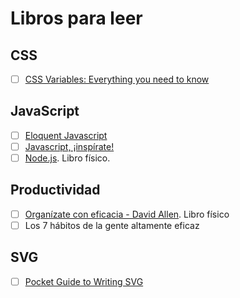 # Libros para leer

## CSS

- [ ] [CSS Variables: Everything you need to know](https://gumroad.com/l/lwaUh)

## JavaScript

- [ ] [Eloquent Javascript](http://eloquentjavascript.net/)
- [ ] [Javascript, ¡inspírate!](https://leanpub.com/javascript-inspirate)
- [ ] [Node.js](https://www.amazon.es/Node-js-Programaci%C3%B3n-George-Ornbo/dp/8441533148/ref=sr_1_2?ie=UTF8&qid=1520769311&sr=8-2&keywords=node.js). Libro físico.

## Productividad

- [ ] [Organízate con eficacia - David Allen](https://www.amazon.es/Organ%C3%ADzate-eficacia-edici%C3%B3n-revisada-conocimiento/dp/8492921307/ref=sr_1_1?ie=UTF8&qid=1520769396&sr=8-1&keywords=organizate+con+eficacia). Libro físico
- [ ] Los 7 hábitos de la gente altamente eficaz

## SVG

- [ ] [Pocket Guide to Writing SVG](http://svgpocketguide.com/book/)

